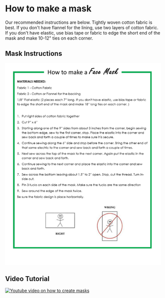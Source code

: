 # How to make a mask

Our recommended instructions are below.  Tightly woven cotton fabric is best.  If you don't have flannel for the lining, use two layers of cotton fabric. If you don't have elastic, use bias tape or fabric to edge the short end of the mask and make 10-12" ties on each corner.

## Mask Instructions
![Mask Instructions](images/howto_v3.jpg)

## Video Tutorial
[![Youtube video on how to create masks](https://img.youtube.com/vi/ueWkAuY3k6Y/0.jpg)](https://www.youtube.com/watch?v=ueWkAuY3k6Y&feature=emb_title)

